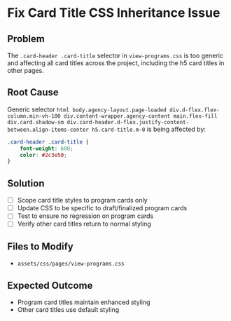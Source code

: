 # Fix Card Title CSS Inheritance Issue

## Problem
The `.card-header .card-title` selector in `view-programs.css` is too generic and affecting all card titles across the project, including the h5 card titles in other pages.

## Root Cause
Generic selector `html body.agency-layout.page-loaded div.d-flex.flex-column.min-vh-100 div.content-wrapper.agency-content main.flex-fill div.card.shadow-sm div.card-header.d-flex.justify-content-between.align-items-center h5.card-title.m-0` is being affected by:
```css
.card-header .card-title {
    font-weight: 600;
    color: #2c3e50;
}
```

## Solution
- [ ] Scope card title styles to program cards only
- [ ] Update CSS to be specific to draft/finalized program cards
- [ ] Test to ensure no regression on program cards
- [ ] Verify other card titles return to normal styling

## Files to Modify
- `assets/css/pages/view-programs.css`

## Expected Outcome
- Program card titles maintain enhanced styling
- Other card titles use default styling

